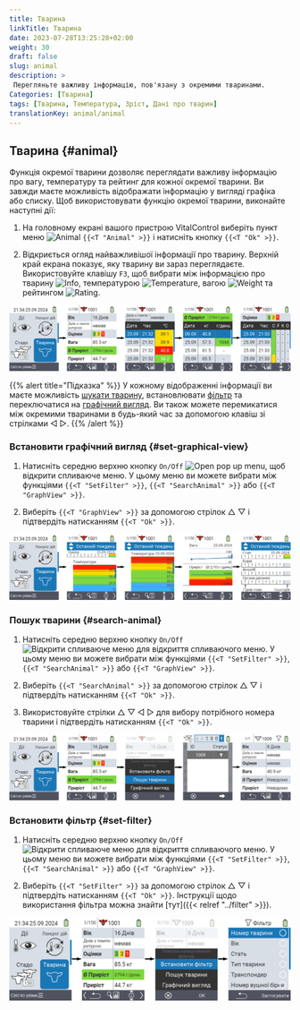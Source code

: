 ```yaml
---
title: Тварина
linkTitle: Тварина
date: 2023-07-28T13:25:28+02:00
weight: 30
draft: false
slug: animal
description: >
 Перегляньте важливу інформацію, пов'язану з окремими тваринами.
Categories: [Тварина]
tags: [Тварина, Температура, Зріст, Дані про тварин]
translationKey: animal/animal
---
```

## Тварина {#animal}

Функція окремої тварини дозволяє переглядати важливу інформацію про вагу, температуру та рейтинг для кожної окремої тварини. Ви завжди маєте можливість відображати інформацію у вигляді графіка або списку. Щоб використовувати функцію окремої тварини, виконайте наступні дії:

1. На головному екрані вашого пристрою VitalControl виберіть пункт меню <img src="/icons/main/animal.svg" width="35" align="bottom" alt="Animal" /> `{{<T "Animal" >}}` і натисніть кнопку `{{<T "Ok" >}}`.

2. Відкриється огляд найважливішої інформації про тварину. Верхній край екрана показує, яку тварину ви зараз переглядаєте. Використовуйте клавішу `F3`, щоб вибрати між інформацією про тварину <img src="/icons/footer/info.svg" width="20" align="bottom" alt="Info" />, температурою <img src="/icons/actions/temperature.svg" width="10" align="bottom" alt="Temperature" />, вагою <img src="/icons/actions/weight.svg" width="20" align="bottom" alt="Weight" /> та рейтингом <img src="/icons/actions/rating.svg" width="25" align="bottom" alt="Rating" />.

![VitalControl: Menu Animal](images/list.png "Display as a list")

{{% alert title="Підказка"  %}}
У кожному відображенні інформації ви маєте можливість [шукати тварину](#search-animal), встановлювати [фільтр](#set-filter) та переключатися на [графічний вигляд](#set-graphical-view).
Ви також можете перемикатися між окремими тваринами в будь-який час за допомогою клавіш зі стрілками ◁ ▷.
{{% /alert %}}

### Встановити графічний вигляд {#set-graphical-view}

1. Натисніть середню верхню кнопку `On/Off` <img src="/icons/footer/search_chart.svg" width="40" align="bottom" alt="Open pop up menu" />, щоб відкрити спливаюче меню. У цьому меню ви можете вибрати між функціями `{{<T "SetFilter" >}}`, `{{<T "SearchAnimal" >}}` або `{{<T "GraphView" >}}`.


2. Виберіть `{{<T "GraphView" >}}` за допомогою стрілок △ ▽ і підтвердіть натисканням `{{<T "Ok" >}}`.

![VitalControl: Menu Animal](images/graphic.png "Представлення у вигляді графіка")

### Пошук тварини {#search-animal}

1. Натисніть середню верхню кнопку `On/Off` <img src="/icons/footer/search_chart.svg" width="40" align="bottom" alt="Відкрити спливаюче меню" /> для відкриття спливаючого меню. У цьому меню ви можете вибрати між функціями `{{<T "SetFilter" >}}`, `{{<T "SearchAnimal" >}}` або `{{<T "GraphView" >}}`.

2. Виберіть `{{<T "SearchAnimal" >}}` за допомогою стрілок △ ▽ і підтвердіть натисканням `{{<T "Ok" >}}`.

3. Використовуйте стрілки △ ▽ ◁ ▷ для вибору потрібного номера тварини і підтвердіть натисканням `{{<T "Ok" >}}`.

![VitalControl: Menu Animal](images/search.png "Пошук тварини")

### Встановити фільтр {#set-filter}

1. Натисніть середню верхню кнопку `On/Off` <img src="/icons/footer/search_chart.svg" width="40" align="bottom" alt="Відкрити спливаюче меню" /> для відкриття спливаючого меню. У цьому меню ви можете вибрати між функціями `{{<T "SetFilter" >}}`, `{{<T "SearchAnimal" >}}` або `{{<T "GraphView" >}}`.

2. Виберіть `{{<T "SetFilter" >}}` за допомогою стрілок △ ▽ і підтвердіть натисканням `{{<T "Ok" >}}`.
Інструкції щодо використання фільтра можна знайти [тут]({{< relref "../filter" >}}).

![VitalControl: Menu Animal](images/filter.png "Встановити фільтр")
